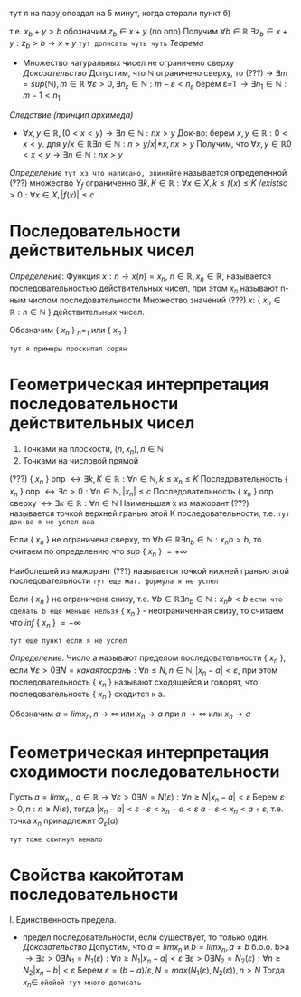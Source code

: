 тут я на пару опоздал на 5 минут, когда стерали пункт б)

т.е. $x_b+y>b$ обозначим $z_b \in  x+y$ (по опр)
Получим $\forall b \in \mathbb R$ $\exists z_b \in x+y: z_b>b \rightarrow x+y$
`тут дописать чуть чуть`
_Теорема_ 
- Множество натуральных чисел не ограничено сверху
_Доказательство_ 
Допустим, что $\mathbb N$ ограничено сверху, то (???) $\rightarrow$ $\exists m = sup(\mathbb N), m\in \mathbb R$
$\forall ε>0, \exists n_ε \in \mathbb N: m-ε<n_ε$
берем ε=1 $\rightarrow \exists n_1 \in \mathbb N :m-1<n_1$

_Следствие (принцип архимеда)_
- $\forall x,y \in \mathbb R, (0<x<y) \rightarrow \exists n \in \mathbb N : nx > y$
Док-во: берем $x,y \in \mathbb R : 0<x<y.$
для $y/x \in \mathbb R \exists n \in  \mathbb N: n> y/x|*x, nx>y$
Получим, что $\forall x,y \in \mathbb R 0<x<y \rightarrow \exists n \in \mathbb N :nx>y$

_Определение_
`тут хз что написано, звиняйте`
называется определенной (???) множество $Y_f$ ограниченно $\exists k,K \in \mathbb R : \forall x \in X, k \leq f(x)\leq K$ 
$/exists c>0: \forall x \in X, |f(x)| \leq c$

# Последовательности действительных чисел
_Определение_: Функция $x:n \rightarrow x(n)=x_n$, $n \in \mathbb R, x_n \in \mathbb R,$ называется последовательностью действительных чисел, при этом $x_n$ называют n-ным числом последовательности
Множество значений (???) $x:$ { $x_n \in \mathbb R: n\in \mathbb N$ } действительных чисел.

Обозначим { $x_n$ } $_n=_1$ или { $x_n$ }

`тут я примеры проскипал сорян`

# Геометрическая интерпретация последовательности действительных чисел

1) Точками на плоскости, $(n,x_n), n \in \mathbb N$
2) Точками на числовой прямой 

(???) { $x_n$ } опр $\leftrightarrow \exists k,K \in \mathbb R : \forall n \in \mathbb N, k \leq x_n \leq K$
Последовательность { $x_n$ } опр $\leftrightarrow \exists c>0 : \forall n \in \mathbb N, |x_n| \leq c$
Последовательность { $x_n$ } опр сверху $\leftrightarrow \exists k \in \mathbb R : \forall n \in \mathbb N$
Наименьшая x из мажорант (???) называется точкой верхней гранью этой K последовательности, т.е. `тут док-ва я не успел ааа`

Если { $x_n$ } не ограничена сверху, то $\forall b \in \mathbb R \exists n_b \in \mathbb N : x_nb>b$, то считаем по определению что $sup$ { $x_n$ } $=+ \infty$ 

Наибольшей из мажорант (???) называется точкой нижней гранью этой последовательности `тут еще мат. формула я не успел`

Если { $x_n$ } не ограничена снизу, т.е. $\forall b \in \mathbb R \exists n_b \in \mathbb N : x_nb <b$ `если что сделать b еще меньше нельзя` { $x_n$ } - неограниченная снизу, то считаем что $inf$ { $x_n$ } $= - \infty$ 

`тут еще пункт если я не успел`

_Определение_: Число a называют пределом последовательности { $x_n$ }, если $\forall ε > 0 \exists N = какаятосрань: \forall n \leq N, n \in \mathbb N , |x_n-a| < ε$, при этом последовательность { $x_n$ } называют сходящейся и говорят, что последовательность { $x_n$ } сходится к a.

Обозначим $a=lim x_n, n \rightarrow \infty$ или $x_n \rightarrow a$ при $n \rightarrow \infty$ или $x_n \rightarrow a$
# Геометрическая интерпретация сходимости последовательности

Пусть $a = lim x_n$ ,  $a \in \mathbb R \rightarrow \forall ε > 0 \exists N = N(ε): \forall n \geq N |x_n - a| < ε$
Берем $ε>0, n:n \geq N(ε)$, тогда $|x_n - a|<ε$
$-ε<x_n-a<ε$ 
$a-ε<x_n<a+ε$, т.е. точка $x_n$ принадлежит $O_ε(a)$ 

`тут тоже скипнул немало`

# Свойства какойтотам последовательности
I. Единственность предела.
- предел последовательности, если существует, то только один.
_Доказательство_ 
Допустим, что $a = lim x_n$ и $b=lim x_n, a \ne b$ б.о.о. b>a
$\rightarrow \exists ε>0 \exists N_1 = N_1(ε): \forall n \geq N_1 |x_n-a|<ε$
$\exists ε>0 \exists N_2 = N_2(ε): \forall n \geq N_2 |x_n-b|<ε$
Берем $ε=(b-a)/ε, N=max(N_1(ε),N_2(ε)), n>N$
Тогда $x_n \in$
`ойойой тут много дописать`
